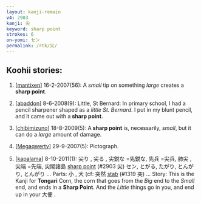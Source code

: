 ```yaml
---
layout: kanji-remain
v4: 2903
kanji: 尖
keyword: sharp point
strokes: 6
on-yomi: セン
permalink: /rtk/尖/
---
```


## Koohii stories: 

1) [<a href="http://kanji.koohii.com/profile/mantixen">mantixen</a>] 16-2-2007(56): A <em>small</em> tip on something <em>large</em> creates a<strong> sharp point</strong>.

2) [<a href="http://kanji.koohii.com/profile/abaddon">abaddon</a>] 8-6-2008(9): Little, St Bernard: In primary school, I had a pencil sharpener shaped as a <em>little St. Bernard</em>. I put in my blunt pencil, and it came out with a<strong> sharp point</strong>.

3) [<a href="http://kanji.koohii.com/profile/chibimizuno">chibimizuno</a>] 18-8-2009(5): A<strong> sharp point</strong> is, necessarily,<em> small</em>, but it can do a <em>large</em> amount of damage.

4) [<a href="http://kanji.koohii.com/profile/Megaqwerty">Megaqwerty</a>] 29-9-2007(5): Pictograph.

5) [<a href="http://kanji.koohii.com/profile/kapalama">kapalama</a>] 8-10-2011(1): 尖り , 尖る , 尖鋭な =先鋭な, 先兵 =尖兵, 肺尖 , 尖端 =先端, 尖閣諸島 <a href="../v4/2903.html">sharp point</a> (#2903 尖) セン, とがる, たがり, とんがり, とんがり ... Parts: 小 , 大 (cf: 突然 <a href="../v4/1319.html">stab</a> (#1319 突) ... Story: This is the Kanji for <strong>Tongari</strong> Corn, the corn that goes from the <em>Big</em> end to the <em>Small</em> end, and ends in a <strong>Sharp Point</strong>. And the <em>Little</em> things go in you, and end up in your 大便 .

